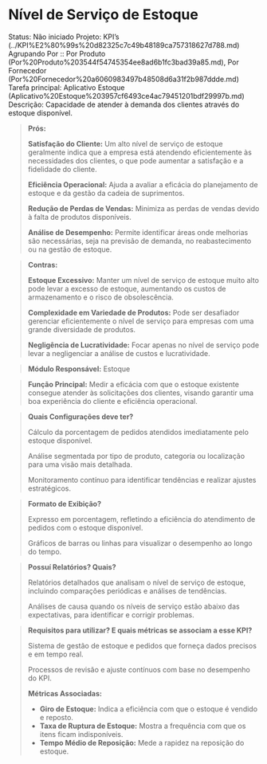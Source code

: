 # Nível de Serviço de Estoque

Status: Não iniciado
Projeto: KPI’s (../KPI%E2%80%99s%20d82325c7c49b48189ca757318627d788.md)
Agrupando Por :: Por Produto (Por%20Produto%203544f54745354ee8ad6b1fc3bad39a85.md), Por Fornecedor (Por%20Fornecedor%20a6060983497b48508d6a31f2b987ddde.md)
Tarefa principal: Aplicativo Estoque (Aplicativo%20Estoque%203957cf6493ce4ac79451201bdf29997b.md)
Descrição: Capacidade de atender à demanda dos clientes através do estoque disponível.

> **Prós:**
> 
> 
> **Satisfação do Cliente:** Um alto nível de serviço de estoque geralmente indica que a empresa está atendendo eficientemente às necessidades dos clientes, o que pode aumentar a satisfação e a fidelidade do cliente.
> 
> **Eficiência Operacional:** Ajuda a avaliar a eficácia do planejamento de estoque e da gestão da cadeia de suprimentos.
> 
> **Redução de Perdas de Vendas:** Minimiza as perdas de vendas devido à falta de produtos disponíveis.
> 
> **Análise de Desempenho:** Permite identificar áreas onde melhorias são necessárias, seja na previsão de demanda, no reabastecimento ou na gestão de estoque.
> 

> **Contras:**
> 
> 
> **Estoque Excessivo:** Manter um nível de serviço de estoque muito alto pode levar a excesso de estoque, aumentando os custos de armazenamento e o risco de obsolescência.
> 
> **Complexidade em Variedade de Produtos:** Pode ser desafiador gerenciar eficientemente o nível de serviço para empresas com uma grande diversidade de produtos.
> 
> **Negligência de Lucratividade:** Focar apenas no nível de serviço pode levar a negligenciar a análise de custos e lucratividade.
> 

> **Módulo Responsável:**
Estoque
> 

> **Função Principal:**
Medir a eficácia com que o estoque existente consegue atender às solicitações dos clientes, visando garantir uma boa experiência do cliente e eficiência operacional.
> 

> **Quais Configurações deve ter?**
> 
> 
> Cálculo da porcentagem de pedidos atendidos imediatamente pelo estoque disponível.
> 
> Análise segmentada por tipo de produto, categoria ou localização para uma visão mais detalhada.
> 
> Monitoramento contínuo para identificar tendências e realizar ajustes estratégicos.
> 

> **Formato de Exibição?**
> 
> 
> Expresso em porcentagem, refletindo a eficiência do atendimento de pedidos com o estoque disponível.
> 
> Gráficos de barras ou linhas para visualizar o desempenho ao longo do tempo.
> 

> **Possuí Relatórios? Quais?**
> 
> 
> Relatórios detalhados que analisam o nível de serviço de estoque, incluindo comparações periódicas e análises de tendências.
> 
> Análises de causa quando os níveis de serviço estão abaixo das expectativas, para identificar e corrigir problemas.
> 

> **Requisitos para utilizar? E quais métricas se associam a esse KPI?**
> 
> 
> Sistema de gestão de estoque e pedidos que forneça dados precisos e em tempo real.
> 
> Processos de revisão e ajuste contínuos com base no desempenho do KPI.
> 
> **Métricas Associadas:**
> 
> - **Giro de Estoque:** Indica a eficiência com que o estoque é vendido e reposto.
> - **Taxa de Ruptura de Estoque:** Mostra a frequência com que os itens ficam indisponíveis.
> - **Tempo Médio de Reposição:** Mede a rapidez na reposição do estoque.